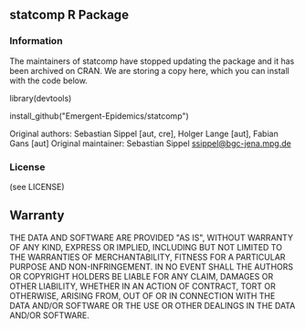 ## statcomp R Package

### Information
The maintainers of statcomp have stopped updating the package and it has been archived on CRAN.  We are storing a copy here, which you can install with the code below. 

library(devtools)

install_github("Emergent-Epidemics/statcomp")

Original authors: Sebastian Sippel [aut, cre], Holger Lange [aut], Fabian Gans [aut]
Original maintainer: Sebastian Sippel <ssippel@bgc-jena.mpg.de>

### License
(see LICENSE)

## Warranty
THE DATA AND SOFTWARE ARE PROVIDED "AS IS", WITHOUT WARRANTY OF ANY KIND, EXPRESS OR IMPLIED, INCLUDING BUT NOT LIMITED TO THE WARRANTIES OF MERCHANTABILITY, FITNESS FOR A PARTICULAR PURPOSE AND NON-INFRINGEMENT. IN NO EVENT SHALL THE AUTHORS OR COPYRIGHT HOLDERS BE LIABLE FOR ANY CLAIM, DAMAGES OR OTHER LIABILITY, WHETHER IN AN ACTION OF CONTRACT, TORT OR OTHERWISE, ARISING FROM, OUT OF OR IN CONNECTION WITH THE DATA AND/OR SOFTWARE OR THE USE OR OTHER DEALINGS IN THE DATA AND/OR SOFTWARE.